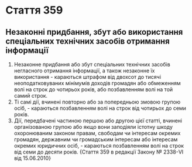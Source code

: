 Cтаття 359
====
Незаконні придбання, збут або використання спеціальних технічних засобів отримання інформації
----
1. Незаконне придбання або збут спеціальних технічних засобів негласного отримання інформації, а також незаконне їх використання -
караються штрафом від двохсот до тисячі неоподатковуваних мінімумів доходів громадян або обмеженням волі на строк до чотирьох років, або позбавленням волі на той самий строк.
2. Ті самі дії, вчинені повторно або за попередньою змовою групою осіб, -
караються позбавленням волі на строк від чотирьох до семи років.
3. Дії, передбачені частиною першою або другою цієї статті, вчинені організованою групою або якщо вони заподіяли істотну шкоду охоронюваним законом правам, свободам чи інтересам окремих громадян, державним чи громадським інтересам або інтересам окремих юридичних осіб, -
караються позбавленням волі на строк від семи до десяти років.
{Стаття 359 в редакції Закону № 2338-VI від 15.06.2010}

